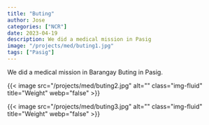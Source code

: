 ```yaml
---
title: "Buting"
author: Jose
categories: ["NCR"]
date: 2023-04-19
description: We did a medical mission in Pasig
image: "/projects/med/buting1.jpg"
tags: ["Pasig"]
---
```



We did a medical mission in Barangay Buting in Pasig.

{{< image src="/projects/med/buting2.jpg" alt="" class="img-fluid" title="Weight" webp="false" >}}

{{< image src="/projects/med/buting3.jpg" alt="" class="img-fluid" title="Weight" webp="false" >}}
